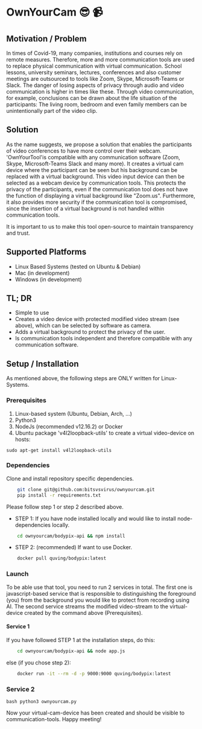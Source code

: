 # OwnYourCam :sunglasses: :video_camera:

## Motivation / Problem
In times of Covid-19, many companies, institutions and courses rely on remote measures. Therefore, more and more communication tools are used to replace physical communication with virtual communication. School lessons, university seminars, lectures, conferences and also customer meetings are outsourced to tools like Zoom, Skype, Microsoft-Teams or Slack. The danger of losing aspects of privacy through audio and video communication is higher in times like these. Through video communication, for example, conclusions can be drawn about the life situation of the participants: The living room, bedroom and even family members can be unintentionally part of the video clip.

## Solution
As the name suggests, we propose a solution that enables the participants of video conferences to have more control over their webcam. 'OwnYourTool'is compatible with any communication software (Zoom, Skype, Microsoft-Teams Slack and many more). It creates a virtual cam device where the participant can be seen but his background can be replaced with a virtual background. This video input device can then be selected as a webcam device by communication tools. This protects the privacy of the participants, even if the communication tool does not have the function of displaying a virtual background like "Zoom.us". Furthermore, it also provides more security if the communication tool is compromised, since the insertion of a virtual background is not handled within communication tools.

It is important to us to make this tool open-source to maintain transparency and trust.

## Supported Platforms
- Linux Based Systems (tested on Ubuntu & Debian)
- Mac (in development)
- Windows (in development)

## TL; DR
- Simple to use
- Creates a video device with protected modified video stream (see above), which can be selected by software as camera.
- Adds a virtual background to protect the privacy of the user.
- Is communication tools independent and therefore compatible with any communication software.


## Setup / Installation
As mentioned above, the following steps are ONLY written for Linux-Systems.

### Prerequisites
1. Linux-based system (Ubuntu, Debian, Arch, ...)
2. Python3
3. NodeJs (recommended v12.16.2) or Docker
4. Ubuntu package 'v4l2loopback-utils' to create a virtual video-device on hosts:
```
sudo apt-get install v4l2loopback-utils
```

### Dependencies
Clone and install repository specific dependencies.
```bash
    git clone git@github.com:bitsvsvirus/ownyourcam.git
    pip install -r requirements.txt
```
Please follow step 1 or step 2 described above.
- STEP 1: If you have node installed locally and would like to install node-dependencies locally.
```bash
    cd ownyourcam/bodypix-api && npm install
```
- STEP 2: (recommended) If want to use Docker.
``` bash
    docker pull quving/bodypix:latest
```

### Launch
To be able use that tool, you need to run 2 services in total. The first one is javascript-based service that is responsible to distinguishing the foreground (you) from the background you would like to protect from recording using AI. The second service streams the modified video-stream to the virtual-device created by the command above (Prerequisites).
#### Service 1
If you have followed STEP 1 at the installation steps, do this:
```bash
    cd ownyourcam/bodypix-api && node app.js
```
else (if you chose step 2):
``` bash
    docker run -it --rm -d -p 9000:9000 quving/bodypix:latest
```

### Service 2
```
bash python3 ownyourcam.py
```

Now your virtual-cam-device has been created and should be visible to communication-tools. Happy meeting!


